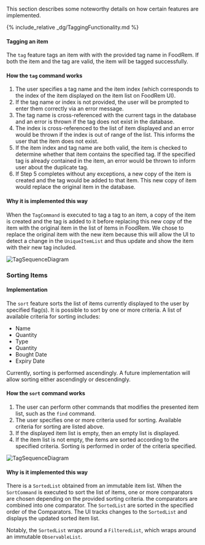 <!-- markdownlint-disable-file first-line-h1 -->
This section describes some noteworthy details on how certain features are implemented.

{% include_relative _dg/TaggingFunctionality.md %}

#### Tagging an item
The `tag` feature tags an item with with the provided tag name in FoodRem. If both the item and the tag are valid,  the item will be tagged successfully.

#### How the `tag` command works
1. The user specifies a tag name and the item index (which corresponds to the index of the item displayed on the item list on FoodRem UI).
2. If the tag name or index is not provided, the user will be prompted to enter them correctly via an error message.
3. The tag name is cross-referenced with the current tags in the database and an error is thrown if the tag does not exist in the database.
4. The index is cross-referenced to the list of item displayed and an error would be thrown if the index is out of range of the list. This informs the user that the item does not exist.
5. If the item index and tag name are both valid, the item is checked to determine whether that item contains the specified tag. If the specified tag is already contained in the item, an error would be thrown to inform user about the duplicate tag.
6. If Step 5 completes without any exceptions, a new copy of the item is created and the tag would be added to that item. This new copy of item would replace the original item in the database.

#### Why it is implemented this way
When the `TagCommand` is executed to tag a tag to an item, a copy of the item is created and the tag is added to it before replacing this new copy of the item with the original item in the list of items in FoodRem. We chose to replace the original item with the new item because this will allow the UI to detect a change in the `UniqueItemList` and thus update and show the item with their new tag included.

![TagSequenceDiagram](images/TagSequenceDiagram.png)

### Sorting Items

#### Implementation
The `sort` feature sorts the list of items currently displayed to the user by specified flag(s). It is possible to sort by one or more criteria. A list of available criteria for sorting includes:

* Name
* Quantity
* Type
* Quantity
* Bought Date
* Expiry Date

Currently, sorting is performed ascendingly. A future implementation will allow sorting either ascendingly or  descendingly.

#### How the `sort` command works

1. The user can perform other commands that modifies the presented item list, such as the `find` command.
2. The user specifies one or more criteria used for sorting. Available criteria for sorting are listed above.
3. If the displayed item list is empty, then an empty list is displayed.
4. If the item list is not empty, the items are sorted according to the specified criteria. Sorting is performed in order of the criteria specified.

![TagSequenceDiagram](images/SortItemsSequenceDiagram.png)

#### Why is it implemented this way
There is a `SortedList` obtained from an immutable item list. When the `SortCommand` is executed to sort the list of items, one or more comparators are chosen depending on the provided sorting criteria. the comparators are combined into one comparator. The `SortedList`  are sorted in the specified order of the Comparators. The UI tracks changes to the `SortedList` and displays the updated sorted item list.

Notably, the `SortedList` wraps around a `FilteredList`, which wraps around an immutable `ObservableList`.
